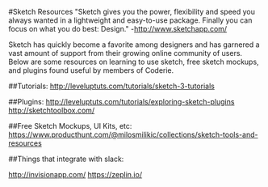 #Sketch Resources
"Sketch gives you the power, flexibility and speed you always wanted in a lightweight and easy-to-use package. Finally you can focus on what you do best: Design."
-http://www.sketchapp.com/

Sketch has quickly become a favorite among designers and has garnered a vast amount of support from their growing online community of users. Below are some resources on learning to use sketch, free sketch mockups, and plugins found useful by members of Coderie.

##Tutorials:
  http://leveluptuts.com/tutorials/sketch-3-tutorials

##Plugins:
  http://leveluptuts.com/tutorials/exploring-sketch-plugins
  http://sketchtoolbox.com/
  
##Free Sketch Mockups, UI Kits, etc:
  https://www.producthunt.com/@milosmilikic/collections/sketch-tools-and-resources

  
##Things that integrate with slack:

http://invisionapp.com/
https://zeplin.io/
